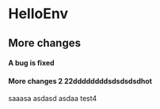 # HelloEnv
## More changes
#### A bug is fixed



#### More changes 2 22ddddddddsdsdsdsdhot

saaasa
asdasd
asdaa
test4

